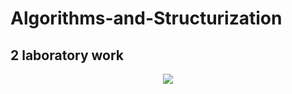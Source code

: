 # Algorithms-and-Structurization

## 2 laboratory work

<p align="center">
  <img src="https://memi.klev.club/uploads/posts/2024-05/memi-klev-club-djlw-p-memi-chelovek-za-kompom-8.jpg" width 420>
</p>
